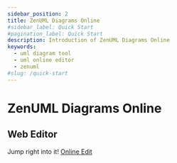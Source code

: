```yaml
---
sidebar_position: 2
title: ZenUML Diagrams Online
#sidebar_label: Quick Start
#pagination_label: Quick Start
description: Introduction of ZenUML Diagrams Online
keywords:
  - uml diagram tool
  - uml online editor
  - zenuml
#slug: /quick-start
---
```


# ZenUML Diagrams Online

## Web Editor

Jump right into it! [Online Edit](https://app.zenuml.com/)

